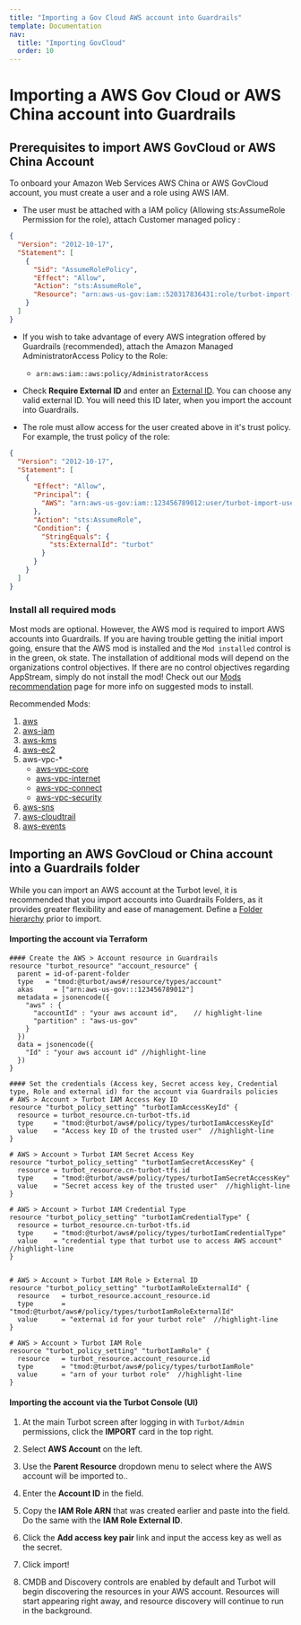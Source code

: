 ```yaml
---
title: "Importing a Gov Cloud AWS account into Guardrails"
template: Documentation
nav:
  title: "Importing GovCloud"
  order: 10
---
```


# Importing a AWS Gov Cloud or AWS China account into Guardrails

## Prerequisites to import AWS GovCloud or AWS China Account

To onboard your Amazon Web Services AWS China or AWS GovCloud account, you must
create a user and a role using AWS IAM.

- The user must be attached with a IAM policy (Allowing sts:AssumeRole
  Permission for the role), attach Customer managed policy :

```json
{
  "Version": "2012-10-17",
  "Statement": [
    {
      "Sid": "AssumeRolePolicy",
      "Effect": "Allow",
      "Action": "sts:AssumeRole",
      "Resource": "arn:aws-us-gov:iam::520317836431:role/turbot-import-role"
    }
  ]
}
```

- If you wish to take advantage of every AWS integration offered by Guardrails
  (recommended), attach the Amazon Managed AdministratorAccess Policy to the
  Role:
  - `arn:aws:iam::aws:policy/AdministratorAccess`
- Check **Require External ID** and enter an
  [External ID](https://docs.aws.amazon.com/IAM/latest/UserGuide/id_roles_create_for-user_externalid.html).
  You can choose any valid external ID. You will need this ID later, when you
  import the account into Guardrails.

- The role must allow access for the user created above in it's trust policy.
  For example, the trust policy of the role:

```json
{
  "Version": "2012-10-17",
  "Statement": [
    {
      "Effect": "Allow",
      "Principal": {
        "AWS": "arn:aws-us-gov:iam::123456789012:user/turbot-import-user"
      },
      "Action": "sts:AssumeRole",
      "Condition": {
        "StringEquals": {
          "sts:ExternalId": "turbot"
        }
      }
    }
  ]
}
```

### Install all required mods

Most mods are optional. However, the AWS mod is required to import AWS accounts
into Guardrails. If you are having trouble getting the initial import going, ensure
that the AWS mod is installed and the `Mod installed` control is in the green,
ok state. The installation of additional mods will depend on the organizations
control objectives. If there are no control objectives regarding AppStream,
simply do not install the mod! Check out our
[Mods recommendation](mods#recommended-baseline-mods) page for more info on
suggested mods to install.

Recommended Mods:

1. [aws](https://hub.guardrails.turbot.com/mods/aws/mods/aws)
2. [aws-iam](https://hub.guardrails.turbot.com/mods/aws/mods/aws-iam)
3. [aws-kms](https://hub.guardrails.turbot.com/mods/aws/mods/aws-kms)
4. [aws-ec2](https://hub.guardrails.turbot.com/mods/aws/mods/aws-ec2)
5. aws-vpc-\*
   - [aws-vpc-core](https://hub.guardrails.turbot.com/mods/aws/mods/aws-vpc-core)
   - [aws-vpc-internet](https://hub.guardrails.turbot.com/mods/aws/mods/aws-vpc-internet)
   - [aws-vpc-connect](https://hub.guardrails.turbot.com/mods/aws/mods/aws-vpc-connect)
   - [aws-vpc-security](https://hub.guardrails.turbot.com/mods/aws/mods/aws-vpc-security)
6. [aws-sns](https://hub.guardrails.turbot.com/mods/aws/mods/aws-sns)
7. [aws-cloudtrail](https://hub.guardrails.turbot.com/mods/aws/mods/aws-cloudtrail)
8. [aws-events](https://hub.guardrails.turbot.com/mods/aws/mods/aws-events)

## Importing an AWS GovCloud or China account into a Guardrails folder

While you can import an AWS account at the Turbot level, it is recommended that
you import accounts into Guardrails Folders, as it provides greater flexibility and
ease of management.
Define a [Folder hierarchy](/guardrails/docs/concepts/resources/hierarchy) prior to import.

#### Importing the account via Terraform

```hcl
#### Create the AWS > Account resource in Guardrails
resource "turbot_resource" "account_resource" {
  parent = id-of-parent-folder
  type   = "tmod:@turbot/aws#/resource/types/account"
  akas     = ["arn:aws-us-gov:::123456789012"]
  metadata = jsonencode({
    "aws" : {
      "accountId" : "your aws account id",    // highlight-line
      "partition" : "aws-us-gov"
    }
  })
  data = jsonencode({
    "Id" : "your aws account id" //highlight-line
  })
}

#### Set the credentials (Access key, Secret access key, Credential type, Role and external id) for the account via Guardrails policies
# AWS > Account > Turbot IAM Access Key ID
resource "turbot_policy_setting" "turbotIamAccessKeyId" {
  resource = turbot_resource.cn-turbot-tfs.id
  type     = "tmod:@turbot/aws#/policy/types/turbotIamAccessKeyId"
  value    = "Access key ID of the trusted user"  //highlight-line
}

# AWS > Account > Turbot IAM Secret Access Key
resource "turbot_policy_setting" "turbotIamSecretAccessKey" {
  resource = turbot_resource.cn-turbot-tfs.id
  type     = "tmod:@turbot/aws#/policy/types/turbotIamSecretAccessKey"
  value    = "Secret access key of the trusted user"  //highlight-line
}

# AWS > Account > Turbot IAM Credential Type
resource "turbot_policy_setting" "turbotIamCredentialType" {
  resource = turbot_resource.cn-turbot-tfs.id
  type     = "tmod:@turbot/aws#/policy/types/turbotIamCredentialType"
  value    = "credential type that turbot use to access AWS account"  //highlight-line
}


# AWS > Account > Turbot IAM Role > External ID
resource "turbot_policy_setting" "turbotIamRoleExternalId" {
  resource   = turbot_resource.account_resource.id
  type       = "tmod:@turbot/aws#/policy/types/turbotIamRoleExternalId"
  value      = "external id for your turbot role"  //highlight-line
}

# AWS > Account > Turbot IAM Role
resource "turbot_policy_setting" "turbotIamRole" {
  resource   = turbot_resource.account_resource.id
  type       = "tmod:@turbot/aws#/policy/types/turbotIamRole"
  value      = "arn of your turbot role"  //highlight-line
}
```

#### Importing the account via the Turbot Console (UI)

1. At the main Turbot screen after logging in with `Turbot/Admin` permissions,
   click the **IMPORT** card in the top right.

2. Select **AWS Account** on the left.

3. Use the **Parent Resource** dropdown menu to select where the AWS account
   will be imported to..

4. Enter the **Account ID** in the field.

5. Copy the **IAM Role ARN** that was created earlier and paste into the field.
   Do the same with the **IAM Role External ID**.

6. Click the **Add access key pair** link and input the access key as well as
   the secret.

7. Click import!

8. CMDB and Discovery controls are enabled by default and Turbot will begin
   discovering the resources in your AWS account. Resources will start appearing
   right away, and resource discovery will continue to run in the background.
